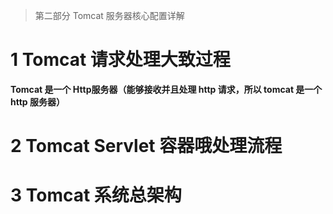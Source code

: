 > 第二部分 Tomcat 服务器核心配置详解

# 1 Tomcat 请求处理大致过程

**Tomcat 是一个 Http服务器（能够接收并且处理 http 请求，所以 tomcat 是一个 http 服务器）**



# 2 Tomcat Servlet 容器哦处理流程

# 3 Tomcat 系统总架构

